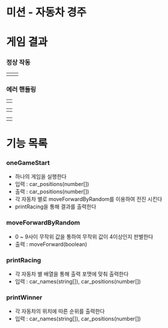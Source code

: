 # 미션 - 자동차 경주
# 게임 결과
### 정상 작동
|  |  |
|--|--|
|  |  |

  ### 에러 핸들링
|  |
|--|
|  |

|  |
|--|
| |

|  |
|--|
|  |

# 기능 목록
### oneGameStart
- 하나의 게임을 실행한다
- 입력 : car_positions(number[])
- 출력 : car_positions(number[])
- 각 자동차 별로 moveForwardByRandom를 이용하여 전진 시킨다 
- printRacing을 통해 결과를 출력한다

### moveForwardByRandom
- 0 ~ 9사이 무작위 값을 통하여 무작위 값이 4이상인지 판별한다
- 출력 : moveForward(boolean)

### printRacing
- 각 자동차 별 배열을 통해 출력 포맷에 맞춰 출력한다
- 입력 : car_names(string[]), car_positions(number[])

### printWinner
- 각 자동차의 위치에 따른 순위를 출력한다
- 입력 : car_names(string[]), car_positions(number[])